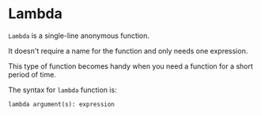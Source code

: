 # Lambda 

```Lambda``` is a single-line anonymous function. 

It doesn't require a name for the function and only needs one expression. 

This type of function becomes handy when you need a function for a short period of time. 

The syntax for ```lambda``` function is:

```lambda argument(s): expression```
